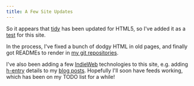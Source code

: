 ```yaml
---
title: A Few Site Updates
---
```


So it appears that [tidy](https://github.com/htacg/tidy-html5) has been updated for HTML5, so I've added it as a [test](/git/chriswarbo-net/branches/master/tests/tidy_html5.raw.html) for this site.

In the process, I've fixed a bunch of dodgy HTML in old pages, and finally got READMEs to render in [my git repositories](/essays/repos/).

I've also been adding a few [IndieWeb](https://indiewebcamp.com/) technologies to this site, e.g. adding [h-entry](http://microformats.org/wiki/h-entry) details to my [blog posts](/blog.html). Hopefully I'll soon have feeds working, which has been on my TODO list for a while!

